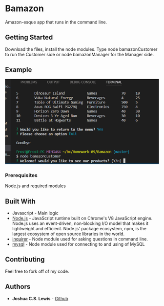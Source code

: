 # Bamazon

Amazon-esque app that runs in the command line.

## Getting Started

Download the files, install the node modules. Type node bamazonCustomer to run the Customer side or node bamazonManager for the Manager side.

## Example
![alt text](https://github.com/cslewislives/Bamazon/blob/master/example.gif)

### Prerequisites

Node.js and required modules

## Built With

* Javascript - Main logic
* [Node.js](https://nodejs.org/en/) - JavaScript runtime built on Chrome's V8 JavaScript engine. Node.js uses an event-driven, non-blocking I/O model that makes it lightweight and efficient. Node.js' package ecosystem, npm, is the largest ecosystem of open source libraries in the world.
* [inquirer](https://www.npmjs.com/package/inquirer) - Node module used for asking questions in command line.
* [mysql](https://www.npmjs.com/package/mysql) - Node module used for connecting to and using of MySQL

## Contributing

Feel free to fork off of my code.

## Authors

* **Joshua C.S. Lewis** - [Github](https://github.com/cslewislives)
